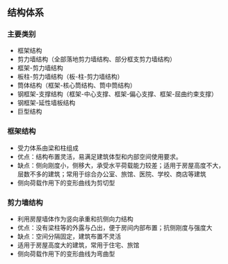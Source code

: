 #
## 结构体系
### 主要类别
* 框架结构
* 剪力墙结构（全部落地剪力墙结构、部分框支剪力墙结构）
* 框架-剪力墙结构
* 板柱-剪力墙结构（板-柱-剪力墙结构）
* 筒体结构（框架-核心筒结构、筒中筒结构）
* 钢框架-支撑结构（框架-中心支撑、框架-偏心支撑、框架-屈曲约束支撑）
* 钢框架-延性墙板结构
* 巨型结构
### 框架结构
* 受力体系由梁和柱组成
* 优点：结构布置灵活，易满足建筑体型和内部空间使用要求。
* 缺点：侧向刚度小，侧移大，承受水平荷载能力较差；适用于房屋高度不大，层数不多的建筑；常用于综合办公室、旅馆、医院、学校、商店等建筑
* 侧向荷载作用下的变形曲线为剪切型
### 剪力墙结构
* 利用房屋墙体作为竖向承重和抗侧向力结构
* 优点：没有梁柱等的外露与凸出，便于房间内部布置；抗侧刚度与强度大
* 缺点：空间分隔固定，建筑布置不灵活
* 适用于房屋高度大的建筑，常用于住宅、旅馆
* 侧向荷载作用下的变形曲线为弯曲型